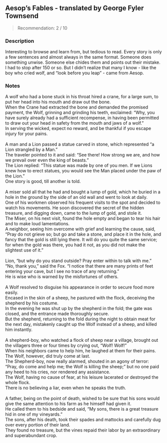 ## Aesop’s Fables - translated by George Fyler Townsend
> Recommendation: 2 / 10
    
### Description
Interesting to browse and learn from, but tedious to read. Every story is only a few sentences and almost always in the same format. Someone does something unwise. Someone else chides them and points out their mistake. I had to stop after 150 or so. But I didn’t realize that many I know - like the boy who cried wolf, and “look before you leap” - came from Aesop.
    
### Notes
A wolf who had a bone stuck in his throat hired a crane, for a large sum, to put her head into his mouth and draw out the bone.<br>
When the Crane had extracted the bone and demanded the promised payment, the Wolf, grinning and grinding his teeth, exclaimed: “Why, you have surely already had a sufficient recompense, in having been permitted to draw out your head in safety from the mouth and jaws of a wolf.”<br>
In serving the wicked, expect no reward, and be thankful if you escape injury for your pains.<br>
<br>
A man and a Lion passed a statue carved in stone, which represented “a Lion strangled by a Man.”<br>
The traveler pointed to it and said: “See there! How strong we are, and how we prevail over even the king of beasts.”<br>
The Lion replied: “This statue was made by one of you men. If we Lions knew how to erect statues, you would see the Man placed under the paw of the Lion.”<br>
One story is good, till another is told.<br>
<br>
A miser sold all that he had and bought a lump of gold, which he buried in a hole in the ground by the side of an old wall and went to look at daily.<br>
One of his workmen observed his frequent visits to the spot and decided to watch his movements. He soon discovered the secret of the hidden treasure, and digging down, came to the lump of gold, and stole it.<br>
The Miser, on his next visit, found the hole empty and began to tear his hair and to make loud lamentations.<br>
A neighbor, seeing him overcome with grief and learning the cause, said, “Pray do not grieve so; but go and take a stone, and place it in the hole, and fancy that the gold is still lying there. It will do you quite the same service; for when the gold was there, you had it not, as you did not make the slightest use of it.”<br>
<br>
Lion, “but why do you stand outside? Pray enter within to talk with me.”<br>
“No, thank you,” said the Fox. “I notice that there are many prints of feet entering your cave, but I see no trace of any returning.”<br>
He is wise who is warned by the misfortunes of others.<br>
<br>
A Wolf resolved to disguise his appearance in order to secure food more easily.<br>
Encased in the skin of a sheep, he pastured with the flock, deceiving the shepherd by his costume.<br>
In the evening he was shut up by the shepherd in the fold; the gate was closed, and the entrance made thoroughly secure.<br>
But the shepherd, returning to the fold during the night to obtain meat for the next day, mistakenly caught up the Wolf instead of a sheep, and killed him instantly.<br>
<br>
A shepherd-boy, who watched a flock of sheep near a village, brought out the villagers three or four times by crying out, “Wolf! Wolf!”<br>
When his neighbors came to help him, he laughed at them for their pains.<br>
The Wolf, however, did truly come at last.<br>
The Shepherd-boy, now really alarmed, shouted in an agony of terror: “Pray, do come and help me; the Wolf is killing the sheep;” but no one paid any heed to his cries, nor rendered any assistance.<br>
The Wolf, having no cause of fear, at his leisure lacerated or destroyed the whole flock.<br>
There is no believing a liar, even when he speaks the truth.<br>
<br>
A father, being on the point of death, wished to be sure that his sons would give the same attention to his farm as he himself had given it.<br>
He called them to his bedside and said, “My sons, there is a great treasure hid in one of my vineyards.”<br>
The sons, after his death, took their spades and mattocks and carefully dug over every portion of their land.<br>
They found no treasure, but the vines repaid their labor by an extraordinary and superabundant crop.
